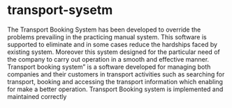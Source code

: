 # transport-sysetm
The Transport Booking System has been developed to override the problems prevailing in the practicing manual system. 
This software is supported to eliminate and in some cases reduce the hardships faced by existing system. Moreover this system designed for the particular need of the company to carry out operation in a smooth and effective manner.
Transport booking system” is a software developed for managing both companies and their customers in transport activities such as searching for transport, booking and accessing the transport information which enabling for make a better operation. 
Transport Booking system is implemented and maintained correctly 
